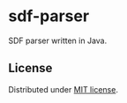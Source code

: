 # sdf-parser

SDF parser written in Java.

## License
Distributed under [MIT license](https://github.com/lszeremeta/chebi-sdf-parser/blob/master/LICENSE.txt).
